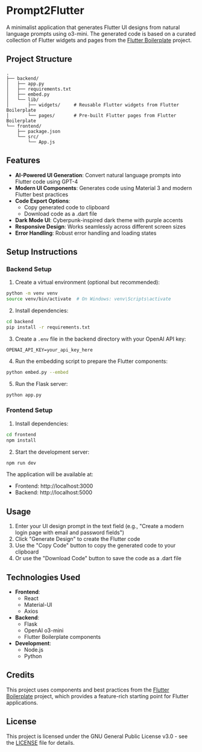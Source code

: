 # Prompt2Flutter

A minimalist application that generates Flutter UI designs from natural language prompts using o3-mini. The generated code is based on a curated collection of Flutter widgets and pages from the [Flutter Boilerplate](https://github.com/IkramKhan-DevOps/flutter_boilerplate) project.

## Project Structure

```
.
├── backend/
│   ├── app.py
│   ├── requirements.txt
│   ├── embed.py
│   └── lib/
│       ├── widgets/     # Reusable Flutter widgets from Flutter Boilerplate
│       └── pages/       # Pre-built Flutter pages from Flutter Boilerplate
└── frontend/
    ├── package.json
    └── src/
        └── App.js
```

## Features

- **AI-Powered UI Generation**: Convert natural language prompts into Flutter code using GPT-4
- **Modern UI Components**: Generates code using Material 3 and modern Flutter best practices
- **Code Export Options**: 
  - Copy generated code to clipboard
  - Download code as a .dart file
- **Dark Mode UI**: Cyberpunk-inspired dark theme with purple accents
- **Responsive Design**: Works seamlessly across different screen sizes
- **Error Handling**: Robust error handling and loading states

## Setup Instructions

### Backend Setup

1. Create a virtual environment (optional but recommended):
```bash
python -m venv venv
source venv/bin/activate  # On Windows: venv\Scripts\activate
```

2. Install dependencies:
```bash
cd backend
pip install -r requirements.txt
```

3. Create a `.env` file in the backend directory with your OpenAI API key:
```
OPENAI_API_KEY=your_api_key_here
```

4. Run the embedding script to prepare the Flutter components:
```bash
python embed.py --embed
```

5. Run the Flask server:
```bash
python app.py
```

### Frontend Setup

1. Install dependencies:
```bash
cd frontend
npm install
```

2. Start the development server:
```bash
npm run dev
```

The application will be available at:
- Frontend: http://localhost:3000
- Backend: http://localhost:5000

## Usage

1. Enter your UI design prompt in the text field (e.g., "Create a modern login page with email and password fields")
2. Click "Generate Design" to create the Flutter code
3. Use the "Copy Code" button to copy the generated code to your clipboard
4. Or use the "Download Code" button to save the code as a .dart file

## Technologies Used

- **Frontend**: 
  - React
  - Material-UI
  - Axios
- **Backend**: 
  - Flask
  - OpenAI o3-mini
  - Flutter Boilerplate components
- **Development**: 
  - Node.js
  - Python

## Credits

This project uses components and best practices from the [Flutter Boilerplate](https://github.com/IkramKhan-DevOps/flutter_boilerplate) project, which provides a feature-rich starting point for Flutter applications.

## License

This project is licensed under the GNU General Public License v3.0 - see the [LICENSE](LICENSE) file for details. 